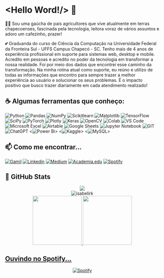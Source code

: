 # <Hello Word!/> :wave:

:woman_student: Sou uma gaúcha de pais agricultores que vive atualmente em terras chapecoenses, fascinada pela tecnologia, leitora voraz de vários assuntos e adoro um cafezinho, prazer!

:two_hearts: Graduanda do curso de Ciência da Computação na Universidade Federal da Fronteira Sul - UFFS Campus Chapecó - SC. Tenho mais de 4 anos de experiência profissional em suporte para sistemas web, desktop e mobile. Acredito em pessoas e acredito no poder da tecnologia em transformar a nossa realidade. Foi por meio dos dados que encontrei esse caminho da transformação. Na minha rotina atual como suporte, eu reúno e utilizo de todas as informações que encontro para sempre trazer a melhor experiência ao usuário e solucionar os seus problemas. É o impacto positivo que busco trazer diariamente em cada atendimento realizado!


## :coffee: Algumas ferramentas que conheço:

![Python](https://img.shields.io/badge/python-3670A0?style=for-the-badge&logo=python&logoColor=ffdd54) 
![Pandas](https://img.shields.io/badge/pandas-%23150458.svg?style=for-the-badge&logo=pandas&logoColor=white)
![NumPy](https://img.shields.io/badge/numpy-%23013243.svg?style=for-the-badge&logo=numpy&logoColor=white)
![Scikitlearn](https://img.shields.io/badge/scikit_learn-F7931E?style=for-the-badge&logo=scikit-learn&logoColor=white)
![Matplotlib](https://img.shields.io/badge/Matplotlib-%23ffffff.svg?style=for-the-badge&logo=Matplotlib&logoColor=black)
![TensorFlow](https://img.shields.io/badge/TensorFlow-FF6F00?style=for-the-badge&logo=tensorflow&logoColor=white)
![SciPy](https://img.shields.io/badge/SciPy-%230C55A5.svg?style=for-the-badge&logo=scipy&logoColor=%white)
![PyTorch](https://img.shields.io/badge/PyTorch-%23EE4C2C.svg?style=for-the-badge&logo=PyTorch&logoColor=white)
![Plotly](https://img.shields.io/badge/Plotly-%233F4F75.svg?style=for-the-badge&logo=plotly&logoColor=white)
![Keras](https://img.shields.io/badge/Keras-%23D00000.svg?style=for-the-badge&logo=Keras&logoColor=white)
![OpenCV](https://img.shields.io/badge/opencv-%23white.svg?style=for-the-badge&logo=opencv&logoColor=white)
![Colab](https://img.shields.io/badge/Colab-F9AB00?style=for-the-badge&logo=googlecolab&color=525252)
![VS Code](https://img.shields.io/badge/Visual_Studio_Code-0078D4?style=for-the-badge&logo=visual%20studio%20code&logoColor=white)
![Microsoft Excel](https://img.shields.io/badge/Microsoft_Excel-217346?style=for-the-badge&logo=microsoft-excel&logoColor=white)
![Airtable](https://img.shields.io/badge/Airtable-18BFFF?style=for-the-badge&logo=Airtable&logoColor=white)
![Google Sheets](https://img.shields.io/badge/Google%20Sheets-34A853?style=for-the-badge&logo=google-sheets&logoColor=white)
![Jupyter Notebook](https://img.shields.io/badge/jupyter-%23FA0F00.svg?style=for-the-badge&logo=jupyter&logoColor=white)
![GIT](https://img.shields.io/badge/GIT-E44C30?style=for-the-badge&logo=git&logoColor=white)
![ChatGPT](https://img.shields.io/badge/chatGPT-74aa9c?style=for-the-badge&logo=openai&logoColor=white)
<![Power Bi](https://img.shields.io/badge/power_bi-F2C811?style=for-the-badge&logo=powerbi&logoColor=black)>
<![Kaggle](https://img.shields.io/badge/Kaggle-035a7d?style=for-the-badge&logo=kaggle&logoColor=white)>
<![MySQL](https://img.shields.io/badge/mysql-4479A1.svg?style=for-the-badge&logo=mysql&logoColor=white)>


## :mailbox: Como me encontrar...

[![Gamil](https://img.shields.io/badge/Gmail-D14836?style=for-the-badge&logo=gmail&logoColor=white)](mailto:isabelireik2@gmail.com)
[![Linkedin](https://img.shields.io/badge/LinkedIn-0077B5?style=for-the-badge&logo=linkedin&logoColor=white)](https://www.linkedin.com/in/isabelireik/)
[![Medium](https://img.shields.io/badge/Medium-12100E?style=for-the-badge&logo=medium&logoColor=white)](https://medium.com/@isabelireik)
[![Academia.edu](https://img.shields.io/badge/Academia-fff?style=for-the-badge&logo=academia&logoColor=black)](https://wwwuffs.academia.edu/IsabeliReik)
[![Spotify](https://img.shields.io/badge/Spotify-1ED760?&style=for-the-badge&logo=spotify&logoColor=white)](https://open.spotify.com/user/p3h267aa2gos5wd11dtberex5)

   
## :eyes: GitHub Stats
<div align="center">
   <img src="https://profile-counter.glitch.me/isabelirk/count.svg" />
</div>
<div align="center">
<img align="center" src="https://github-readme-streak-stats.herokuapp.com/?user=isabelirk&theme=dracula" alt="isabelirk" />
</div>
<div align="center">
  <a href="https://github.com/isabelirk">
  <img height="160em" src="https://github-readme-stats.vercel.app/api?username=isabelirk&show_icons=true&theme=dracula&include_all_commits=true&count_private=true."/>
  <img height="160em" src="https://github-readme-stats.vercel.app/api/top-langs/?username=isabelirk&layout=compact&langs_count=7&theme=dracula&include_all_commits=true&count_private=true."/>
</div>


## Ouvindo no Spotify...

<div align="center">
  <a href="https://open.spotify.com/user/p3h267aa2gos5wd11dtberex5">
  <img alt="Spotify" src="https://spotify-recently-played-readme.vercel.app/api?user=p3h267aa2gos5wd11dtberex5&width=890&count=5">
</div>
